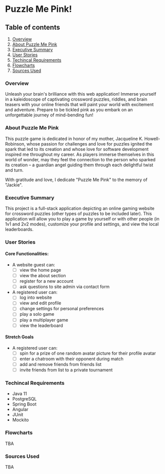 # Puzzle Me Pink!
## Table of contents
1. [Overview](#overview)
2. [About Puzzle Me Pink](#about)
3. [Executive Summary](#summary)
4. [User Stories](#user-stories)
5. [Techincal Requirements](#tech-reqs)
6. [Flowcharts](#charts)
7. [Sources Used](#resources)

### Overview <a name="overview"></a>
Unleash your brain's brilliance with this web application! Immerse yourself in a kaleidoscope of captivating crossword puzzles, riddles, and brain teasers with your online friends that will paint your world with excitement and adventure. Prepare to be tickled pink as you embark on an unforgettable journey of mind-bending fun!

### About Puzzle Me Pink <a name="about"></a>
This puzzle game is dedicated in honor of my mother, Jacqueline K. Howell-Robinson, whose passion for challenges and love for puzzles ignited the spark that led to its creation and whose love for software development inspired me throughout my career. As players immerse themselves in this world of wonder, may they feel the connection to the person who sparked its creation – a guardian angel guiding them through each delightful twist and turn.

With gratitude and love, I dedicate "Puzzle Me Pink" to the memory of "Jackie".

### Executive Summary <a name="summary"></a>
This project is a full-stack application depicting an online gaming website for crossword puzzles (other types of puzzles to be included later). This application will allow you to play a game by yourself or with other people (in 1v1 and 2v2 modes), customize your profile and settings, and view the local leaderboards.

### User Stories <a name="user-stories"></a>
#### Core Functionalities:
- A website guest can:
    - [ ] view the home page
    - [ ] view the about section
    - [ ] register for a new account
    - [ ] ask questions to site admin via contact form

- A registered user can:
    - [ ] log into website
    - [ ] view and edit profile
    - [ ] change settings for personal preferences
    - [ ] play a solo game
    - [ ] play a multiplayer game
    - [ ] view the leaderboard

#### Stretch Goals
- A registered user can:
    - [ ] spin for a prize of one random avatar picture for their profile avatar
    - [ ] enter a chatroom with their opponent during match
    - [ ] add and remove friends from friends list
    - [ ] invite friends from list to a private tournament

### Techincal Requirements <a name="tech-reqs"></a>
- Java 11
- PostgreSQL
- Spring Boot
- Angular
- JUnit
- Mockito

### Flowcharts <a name="charts"></a>
TBA

### Sources Used <a name="resources"></a>
TBA
